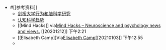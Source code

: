 - #[[参考资料]]
    - [剑桥大学行为和脑科学研究](https://www.cambridge.org/core/journals/behavioral-and-brain-sciences)
    - [认知科学趋势](https://www.cell.com/trends/cognitive-sciences/home)
    - [[Mind Hacks]]
via[Mind Hacks – Neuroscience and psychology news and views.](https://mindhacks.com/)
[[20201212]] 下午2:21
    - [[Elisabeth Camp]]Via[Elisabeth Camp](https://elisabethcamp.github.io/)[[20210103]] 下午12:55
    - 
